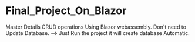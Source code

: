 # Final_Project_On_Blazor
Master Details CRUD operations Using Blazor webassembly.
Don't need to Update Database.
==>
Just Run the project it will  create database Automatic.
